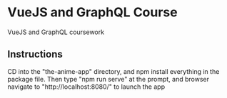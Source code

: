 # VueJS and GraphQL Course

VueJS and GraphQL coursework

## Instructions

CD into the "the-anime-app" directory, and npm install everything in the package file. Then type "npm run serve" at the prompt, and browser navigate to "http://localhost:8080/" to launch the app